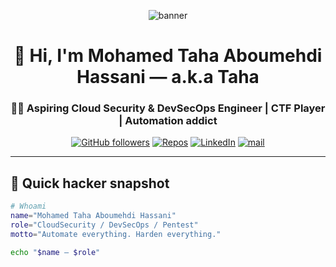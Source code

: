 <!--
  Hacker-style dynamic README
  Replace YOUR_USERNAME with your GitHub username (e.g., LORENZACCIO-1)
  Replace placeholders (projects, links, socials) with your real info
-->

<div align="center">

![banner](https://raw.githubusercontent.com/YOUR_USERNAME/YOUR_USERNAME/main/assets/banner-glitch.gif)

# 👋 Hi, I'm **Mohamed Taha Aboumehdi Hassani** — a.k.a **Taha**
### 🧑‍💻 Aspiring Cloud Security & DevSecOps Engineer | CTF Player | Automation addict

<p align="center">
  <a href="https://github.com/YOUR_USERNAME"><img alt="GitHub followers" src="https://img.shields.io/github/followers/YOUR_USERNAME?label=follow&style=social"></a>
  <a href="https://github.com/YOUR_USERNAME"><img alt="Repos" src="https://img.shields.io/badge/Repos-🔐-blue?style=flat-square"></a>
  <a href="https://www.linkedin.com/in/YOUR_LI_PROFILE"><img alt="LinkedIn" src="https://img.shields.io/badge/LinkedIn-%230077B5.svg?logo=linkedin&logoColor=white"></a>
  <a href="mailto:taha.aboumehdi@example.com"><img alt="mail" src="https://img.shields.io/badge/Email-taha.aboumehdi%40example.com-red?style=flat-square"></a>
</p>

</div>

---

## 🎯 Quick hacker snapshot
```bash
# Whoami
name="Mohamed Taha Aboumehdi Hassani"
role="CloudSecurity / DevSecOps / Pentest"
motto="Automate everything. Harden everything."

echo "$name — $role"
